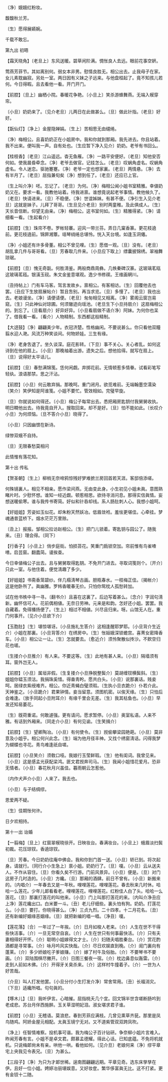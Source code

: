 <!-- { "loadSidebar": true } -->
〔净〕娥娥红粉妆。

馥馥秋兰芳。

〔生〕愿得展嬿婉。

千载不敢忘。 

第九出
初晤

【霜天晓角】〔老旦上〕东风送暖。碧草闲阶满。惆怅良人去远。眼前花事空姸。

莺燕芳菲节。其如离别何。弱女本非男。慰情良胜无。相公出去。止我母子在家。女儿素耽幽寂。另处一室。两日因有义妹之子远来。与他盘桓起了。竟不知孩儿若何。今日得暇。且去看他一看。开门开门。 

【前腔】〔旦上〕幽栖小院。春暖花争艳。〔小旦上〕笑杀游蜂舞燕。无端入幙穿帘。

〔小旦〕奶奶来了。〔见介老旦〕儿两日在此做甚么。〔旦〕做此针指。〔老旦〕好好。 

【翫仙灯】〔净上〕金屋隐婵娟。〔生上〕苦相思无由缱绻。

〔净〕梅相公。且喜奶奶正在小姐房中。我和你就到那厢。我先进去。你且站着。我不出来。便叫我一声。自有处也。〔生应暂下净入见介〕奶奶。老爷有书回么。 

【桂枝香】〔老旦〕江山遥远。杳无鱼雁。〔净〕一路平安便好。〔老旦〕知他安否何如。使我晨昏牵念。〔净〕老爷去做官。记挂怎么。〔老旦〕叹蜗角虚名。叹蜗角虚名。令人迷恋。驱驰蹇蹇。〔净〕老爷一定也想家裏。〔老旦〕两情悬。〔净〕去有半月了。〔老旦〕屈指兼旬矣〔净〕想到任了。〔老旦〕还应已上官。

〔生上叫介净〕呸。忘记了。〔老旦〕为何。〔净〕梅相公闻小姐书室精雅。幸値奶奶又在。要求一看。我教他站着。待我进禀。谁想竟说起老爷事情。教他候久了。〔老旦〕快请进来。〔旦〕不稳便。〔净〕世谊姊妹。有甚不便。〔净引生入见介老旦〕这就是妹子。儿拜了哥哥。〔生旦见介老旦〕别时两童稚。及此俱成人。〔生〕天长音信断。仰望无由亲。〔净〕梅相公。这书室何如。〔生〕精雅得紧。〔净〕请细看一看。〔生起看介〕 

【前腔】〔生〕珠帘不卷。罗帐轻褰。迎风一带兰芬。弄日几窠香篆。更花枝遶前。更花枝遶前。锦屛湘簟。瑶琴绡绻总堪怜。恍入天台境。如逢玉洞僊。

〔净〕小姐还有许多骨董。相公不曾见哩。〔生〕愿借一观。〔旦〕没有。〔老旦〕胡乱拿几件与哥哥看。〔旦〕芳春取几件来。〔小旦应下取上〕缥囊披锦绣。翠袖舞琼琚。 

【前腔】〔旦〕愧无奇翫。何胜淸鉴。两般商鼎周彝。几帙秦碑汉篆。这玻璃茗瓯这玻璃茗瓯。银潢玉砚。朱文金鉴意堪观。逸少书修禊。王维画辋川。

〔丑持帖上〕门有车马客。驾言发故乡。禀相公。有客相访。〔生〕回覆他去也罢。〔丑应下生放扇展帖介〕暂且吿别。再当求览。〔旦〕多慢了。〔老旦〕我也出去。老娘谩坐。〔净〕请便请便。〔老旦〕匆匆相见又相离。〔净〕雾阁云窗岂易窥。〔生〕只此神仙对琼圃。何须辙迹向瑶池。〔老旦生下小旦持扇介〕这扇梅相公的。到忘了。〔旦看扇介〕好异好异。〔小旦看扇做不语介净〕阿妹。为何你也呆了。借我看一看。〔看介〕人物精制。东西都这般精制。 

【大迓鼓】〔净〕翩翩美少年。衣冠济楚。性格幽闲。不要说甚么。你只看他双瞳翦水迎人滟。风流万种笑谈间。何物娇娃。三生有缘。

〔净〕老身吿退了。坐久谈深。庭花影转。〔下旦〕事不关心。关心者乱。如何这诗到在他的扇上。〔小旦〕那晚袖着出游。遗失之后。想他拾得。就写在扇上。〔旦〕说得好太平话儿。 

【前腔】〔旦〕春愁满锦笺。恁何闲觑。弃掷花前。无情顿惹多情眷。试看彩笔写轻纨。浪语那禁。思之汗沾。

【前腔】〔小旦〕何云敢弃捐。那晚呵。重门闭月。欲觅难前。无端翰墨空濡染〔笑介〕笑伊知是阿谁笺。小姐不要忙。管效相如。完璧早旋。

〔旦〕你就说如何得还。〔小旦〕梅公子每常出去。悉把厢房匙钥付我舅舅收执。明日瞷他出去。待我竟自开入。搜取回来。却不是好。〔旦〕怕不能如此。〔长叹介小旦〕为何烦恼。〔旦不答介小旦〕晓得了。 

〔小旦〕只因幽恨在新诗。

绿惨双蛾不自持。

〔旦〕无限春愁莫相问

此情惟有落花知。 

第十出
传私

【贺圣朝】〔生上〕柳梢无奈啼鸦惊残好梦难摭兰房回首若天涯。客邸倍添嗟。

何殊镜裏人。相见不相亲。愿作梁间燕。无由变此身。小生初见小姐未眞。意图熟睹片时。少慰怀想。谁知一经近觑。顿惹相思。欲待寻消问息。那得实信眞情。妄想送暖偷寒。谁与我传书寄简。好似和针呑却线。系人肠肚刺人心。我想小姐呵。 

【好姐姐】芳姿如玉似花。却朱粉天然妖冶。低眉敛袵。羞怯更堪佳。心牵挂。梦魂通昔蓝桥下。烟水茫茫万里赊。

〔丑上〕报报。邹相公拉访赵相公。〔生〕把门儿锁着。寄匙钥与园公了。随我来。〔丑〕理会得。〔同下〕 

【行香子】〔小旦上〕俏步庭街。怕损苔花。笑重门扃锁空加。帘前惟有鸟雀喳喳。启芸窗。翻蠹简。谩挨查。

今日幸値梅公子出去。且与舅舅取得匙钥。不免开门进去。寻取词笺则个。〔开介〕只此一室。与他住着。便觉淸趣了多少。 

【好姐姐】书斋香笼碧纱。伴几榻淸琴古画。胆瓶春水。一枝梅正佳。〔揭帐介〕这是他卧所了。眞幽雅。罗帏香暖春无价。只怕你鸳枕人孤愁转加。

试在他书帙中寻一寻。〔翻书介〕且喜在这裏了。后边写着甚么。〔念介〕字润句淸新。幽怀信可人。花前偶相値。无奈日劳神。元来是和韵。怎好还小姐。罢罢。我自藏着。免得播扬便了。〔生上〕相过不相値。兴尽且归来。呀。山馆无人在。重门何事开。〔见介小旦欲下介〕 

【玉胞肚】〔生〕堪惊堪讶。〔小旦施礼生答介〕这相逢醒耶梦耶。〔小旦背介生近介〕小姐在那裏。〔小旦背答介〕在绣房中。〔生〕怅姮娥深锁蟾宫。喜菁女密降香车。〔小旦〕相公让一让。〔生〕怎就要去。〔愈近介〕须怜聚散似抟沙。不飮空归花也嗟。

〔生搂介小旦推介〕有人来。不要这等。〔生〕此地有甚人来。〔小旦〕隔墙须有耳。窗外岂无人。 

【前腔】〔小旦〕属垣非假。〔生复搂介小旦挣脱整鬓介〕莫胡缠钗横鬓斜。〔生〕姐姐你韫玉须沽。我捐珠奚惜。得垂靑盻。愿共白头。〔小旦〕说那裏话。贱妾呵。居绿衣紫绶难齐。相公。你近靑蝇白璧须瑕。〔生执小旦衣跪介〕仆若介此。天神鉴之。〔小旦跪介〕君果钟情。妾当留意。须图机密。以俟天缘。〔生〕只怕后会难逢。〔放手同起小旦附耳介〕有缘千里会无差。〔生〕我其枯鱼也。〔小旦〕早发还知易萎花。

〔生〕旣荷重诺。何敢遽强。更有请问。愿求暂停。〔小旦〕奥室私语。人来不雅。有话到外厢来。〔同走介小旦〕有何见谕。〔生笑揖介〕 

【前腔】〔生〕望卿陶冶。〔小旦〕有何使令。〔生〕觊偷攀梁园艳葩。〔小旦〕莫非意及小姐乎。相公何兴此念。〔生〕端为他月径丰神。又找个绣窗淸话。闪得我梦为蝴蝶也寻花。靑鸟难逢祇自嗟。

【前腔】〔小旦笑介〕须敎口哑。我娘行玉莹鲜瑕。〔生〕他有闺词。我曾见来。〔小旦〕这是感孟光获配梁鸿。匪文君觊奔司马。〔生〕我闻小姐惜花爱月。恐非无情者。〔小旦〕春花秋月兴虽佳。暮雨朝云怎惹他。

〔内作犬声介小旦〕人来了。我去也。 

〔小旦〕与子结绸缪。

恩爱两不疑。

〔生〕佳期怅何许。

日夕欢相持。 

第十一出
诒婚

【一翦梅】〔旦上〕红窗翠幙晓徐开。日映妆台。春满妆台。〔小旦上〕蛾眉淡扫鬓初裁。花压琼钗。香遶琼钗。

〔旦〕芳春。今日奶奶往庵中佛会。我和你到门首一送。〔小旦〕轿已到。将次起身。请就行。〔同行介小生急上〕禀小姐。奶奶行了。〔旦〕嗄。〔小旦〕云从送夫人。不作从容住。〔旦〕你看久矣不行游。门前风景异。〔小旦〕便是。〔旦〕对门这房子几时造的。〔小旦〕方纔。〔旦〕那厢的酒肆。前日不曾有。〔小旦〕新搬来的。〔内唱介〕一年春去又是一年秋。哩哩莲花。哩哩莲花。春去秋来几时休。哈哈一么莲花。少年儿郞看看老。哩哩莲花。哩哩莲花。红粉佳人白了头。哈哈一么莲花。〔旦〕那裏打莲花的叫他来。〔小旦〕门上叫那打莲花的来。〔内叫介净丑应上净〕莲花纔出口。白米要一斗。〔丑〕老儿仔细些。裏头怕有狗。奶奶。打莲花么。〔小旦〕要打。你晓得甚么。〔净〕三贞九烈。二十四孝。十二月花名。〔丑〕还有新编好姻缘恶姻缘。〔旦〕就把新编的唱一唱。〔净丑〕嗄。 

【莲花落】〔合〕一年过了一年挨。〔介〕日月如梭人老来。〔介〕人生在世不干得些快活事。〔介〕一旦无常空自哀。〔介〕人生在世只有何事最快活。〔介〕只有夫妻相得好开怀。〔介〕聪明小姐嫁得文才士。〔介〕妇随夫唱胜秦台。〔介〕赏花酌酒都是寻常事。〔介〕咏月吟风实快哉。〔介〕尽日欢娱直到晚。〔介〕闺门裏向有蓬莱。〔介〕多少娇娘吃子爹娘赚。〔介〕嫁了村牛及俗胎。〔介〕不要琴书不要画。〔介〕双陆围棋尽撇开。〔介〕日图三餐夜一宿。〔介〕枕边鼻息似轰雷。〔介〕走到人前如木佛。〔介〕开得牙关臭杀来。〔介〕这样村牛撞着子。〔介〕一世为人好苦哉。

〔介旦〕叫人打发他罢。〔小旦分付小生打发介净〕常舍常用。〔丑〕长福消灾。〔下旦〕适纔所唱。句句眞的。 

【啄木儿】〔旦〕我听伊言。心暗摧。屈指桃夭几个宜。回文锦半世含嗟断肠吟到老成悲。苏台月伴西施醉。玉关草湿明妃泪。淑女堪求君子谁。

【前腔】〔小旦〕无稽语。莫浪悲。春到芳菲应满枝。几曾见熏草齐莸。那里是凤鸟随鸡。阿娇金屋元相配。太眞玉镜宁无对。又不道紫管双双跨凤吹。

〔净上〕任智情难察。投机事可谐。我为梅公子百计钻研。争奈柳小姐片言难入。昨闻芳春有言。小姐不是卓文君。颇慕孟德耀。得此心话。已知底蕴。不免将机就机。只说梅郞尙未有亲。哄他一哄。看他如何。〔见介旦〕老娘何来〔净〕缪平章宅上央我见令表兄。〔旦〕为甚么。 

【三段子】〔净〕为只为才郞世稀。逞南图翩翩远期。平章见奇。选东床孳孳在伊。且好一位小姐。娉婷冶丽堪娱意。又好妆奁。繁华侈富眞无比。这不打紧。更有金钗十二随。


